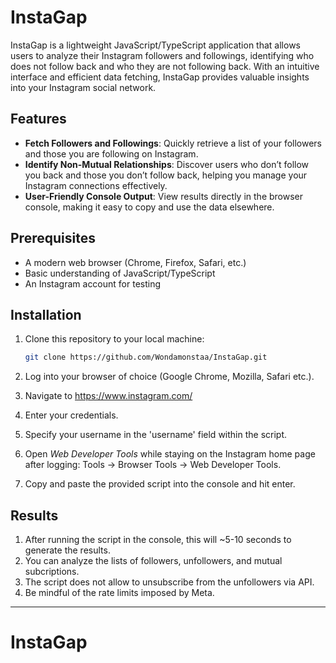 # InstaGap

InstaGap is a lightweight JavaScript/TypeScript application that allows users to analyze their Instagram followers and followings, identifying who does not follow back and who they are not following back. With an intuitive interface and efficient data fetching, InstaGap provides valuable insights into your Instagram social network.

## Features

- **Fetch Followers and Followings**: Quickly retrieve a list of your followers and those you are following on Instagram.
- **Identify Non-Mutual Relationships**: Discover users who don’t follow you back and those you don’t follow back, helping you manage your Instagram connections effectively.
- **User-Friendly Console Output**: View results directly in the browser console, making it easy to copy and use the data elsewhere.

## Prerequisites

- A modern web browser (Chrome, Firefox, Safari, etc.)
- Basic understanding of JavaScript/TypeScript
- An Instagram account for testing

## Installation

1. Clone this repository to your local machine:
   
   ```bash
   git clone https://github.com/Wondamonstaa/InstaGap.git
3. Log into your browser of choice (Google Chrome, Mozilla, Safari etc.).
4. Navigate to https://www.instagram.com/
5. Enter your credentials.
6. Specify your username in the 'username' field within the script.
7. Open *Web Developer Tools* while staying on the Instagram home page after logging: Tools -> Browser Tools -> Web Developer Tools.
8. Copy and paste the provided script into the console and hit enter.

## Results

1. After running the script in the console, this will ~5-10 seconds to generate the results.
2. You can analyze the lists of followers, unfollowers, and mutual subcriptions.
3. The script does not allow to unsubscribe from the unfollowers via API.
4. Be mindful of the rate limits imposed by Meta.

___________
# InstaGap
